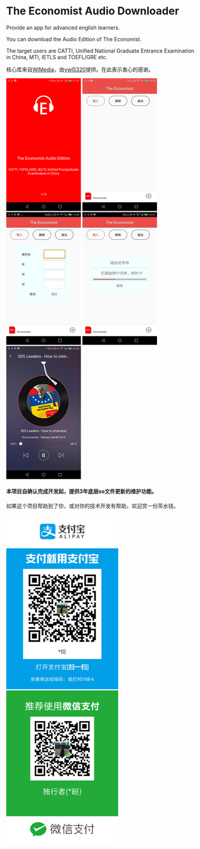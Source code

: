 # The Economist Audio Downloader

Provide an app for advanced english learners.

You can download the Audio Edition of The Economist.

The target users are CATTI, Unified National Graduate Entrance Examination in China, MTI, IETLS and TOEFL/GRE etc.

核心库来自[WlMedia](https://github.com/wanliyang1990/wlmedia)，由[ywl5320](https://github.com/wanliyang1990)提供。在此表示衷心的感谢。

<img src="./img/Screenshot_20190207-210759.png" width="200"> <img src="./img/screenshot-1549538982399.jpg" width="200"> <img src="./img/screenshot-1549539248491.jpg" width="200"> <img src="./img/screenshot-1549541198033.jpg" width="200"> <img src="./img/screenshot-1549541278642.jpg" width="200">

#### 本项目自确认完成开发起，提供3年底层so文件更新的维护功能。

如果这个项目帮助到了你，或对你的技术开发有帮助，欢迎赏一份茶水钱。

<img src="./qr/alipay_qr.jpg" width="300"> <img src="./qr/weixin_qr.png" width="300">

